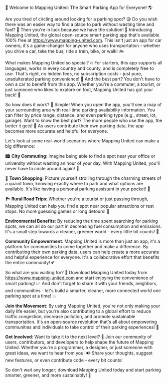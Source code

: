 🚀 Welcome to Mapping United: The Smart Parking App for Everyone! 🌎

Are you tired of circling around looking for a parking spot? 😩 Do you wish there was an easier way to find a place to park without wasting time and fuel? 💨 Then you're in luck because we have the solution! 🎉 Introducing Mapping United, the global open-source smart parking app that's available 100% free at https://www.mapping-united.com. This isn't just an app for car owners; it's a game-changer for anyone who uses transportation - whether you drive a car, take the bus, ride a train, bike, or walk! 🚲

What makes Mapping United so special? 🔥 For starters, this app supports all languages, works in every country and county, and is completely free to use. That's right, no hidden fees, no subscription costs - just pure, unadulterated parking convenience! 💸 And the best part? You don't have to own a car to benefit from this app. Whether you're a commuter, a tourist, or just someone who likes to explore on foot, Mapping United has got your back! 👣

So how does it work? 🔧 Simple! When you open the app, you'll see a map of your surrounding area with real-time parking availability information. You can filter by price range, distance, and even parking type (e.g., street, lot, garage). Want to know the best part? The more people who use the app, the better it gets! 🤯 As users contribute their own parking data, the app becomes more accurate and helpful for everyone.

Let's look at some real-world scenarios where Mapping United can make a big difference:

🏙️ **City Commuting**: Imagine being able to find a spot near your office or university without wasting an hour of your day. With Mapping United, you'll never have to circle around again! 💪

🌳 **Town Shopping**: Picture yourself strolling through the charming streets of a quaint town, knowing exactly where to park and what options are available. It's like having a personal parking assistant in your pocket! 📱

🏞️ **Rural Road Trips**: Whether you're a tourist or just passing through, Mapping United can help you find a spot near popular attractions or rest stops. No more guessing games or long detours! 🚗

**Environmental Benefits**: By reducing the time spent searching for parking spots, we can all do our part in decreasing fuel consumption and emissions. It's a small step towards a cleaner, greener world - every little bit counts! 🌿

**Community Empowerment**: Mapping United is more than just an app; it's a platform for communities to come together and make a difference. By contributing their own parking data, users can help create a more accurate and helpful experience for everyone. It's a collaborative effort that benefits the entire community! 💕

So what are you waiting for? 🤔 Download Mapping United today from https://www.mapping-united.com and start enjoying the convenience of smart parking! 📈 And don't forget to share it with your friends, neighbors, and communities - let's build a smarter, cleaner, more connected world one parking spot at a time! 💥

**Join the Movement**: By using Mapping United, you're not only making your daily life easier, but you're also contributing to a global effort to reduce traffic congestion, decrease pollution, and promote sustainable transportation. It's an open-source revolution that's all about empowering communities and individuals to take control of their parking experiences! 💪

**Get Involved**: Want to take it to the next level? 🚀 Join our community of users, contributors, and developers to help shape the future of Mapping United. Whether you're a programmer, a designer, or just someone with great ideas, we want to hear from you! 🔊 Share your thoughts, suggest new features, or even contribute code - every bit counts!

So don't wait any longer; download Mapping United today and start parking smarter, greener, and more sustainably! 🚀
